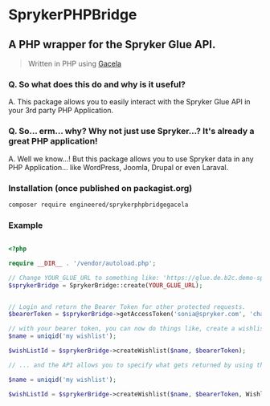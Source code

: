 # SprykerPHPBridge
## A PHP wrapper for the Spryker Glue API.
> Written in PHP using [Gacela](https://github.com/gacela-project/gacela)

### Q. So what does this do and why is it useful?

A. This package allows you to easily interact with the Spryker Glue API in your 3rd party PHP Application.

### Q. So... erm... why? Why not just use Spryker...? It's already a great PHP application!

A. Well we know...! But this package allows you to use Spryker data in any PHP Application... like WordPress, Joomla, Drupal or even Laraval.


### Installation (once published on packagist.org)

```bash
composer require engineered/sprykerphpbridgegacela
```



### Example

```php

<?php

require __DIR__ . '/vendor/autoload.php';

// Change YOUR_GLUE_URL to something like: 'https://glue.de.b2c.demo-spryker.com'
$sprykerBridge = SprykerBridge::create(YOUR_GLUE_URL);


// Login and return the Bearer Token for other protected requests.
$bearerToken = $sprykerBridge->getAccessToken('sonia@spryker.com', 'change123', TokenReturnAttribute::accessToken);

// with your bearer token, you can now do things like, create a wishlist...
$name = uniqid('my wishlist');

$wishListId = $sprykerBridge->createWishlist($name, $bearerToken);

// ... and the API allows you to specify what gets returned by using the supplied Enums:

$name = uniqid('my wishlist');

$wishListId = $sprykerBridge->createWishlist($name, $bearerToken, WishlistsAttribute::id);


```
